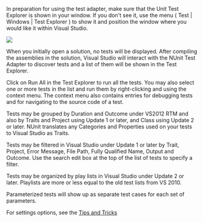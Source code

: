 In preparation for using the test adapter, make sure that the Unit Test Explorer is shown in your window. If you don't see it, use the menu ( Test | Windows | Test Explorer ) to show it and position the window where you would like it within Visual Studio.

![](~/images/nunitTestAdapter.png)

When you initially open a solution, no tests will be displayed. After compiling the assemblies in the solution, Visual Studio will interact with the NUnit Test Adapter to discover tests and a list of them will be shown in the Test Explorer.

Click on Run All in the Test Explorer to run all the tests. You may also select one or more tests in the list and run them by right-clicking and using the context menu. The context menu also contains entries for debugging tests and for navigating to the source code of a test.

Tests may be grouped by Duration and Outcome under VS2012 RTM and also by Traits and Project using Update 1 or later, and Class using Update 2 or later.  NUnit translates any Categories and Properties used on your tests to Visual Studio as Traits.

Tests may be filtered in Visual Studio under Update 1 or later by Trait, Project, Error Message, File Path, Fully Qualified Name, Output and Outcome. Use the search edit box at the top of the list of tests to specify a filter.

Tests may be organized by play lists in Visual Studio under Update 2 or later. Playlists are more or less equal to the old test lists from VS 2010.

Parameterized tests will show up as separate test cases for each set of parameters.

For settings options, see the [Tips and Tricks](xref:tipsandtricks)
